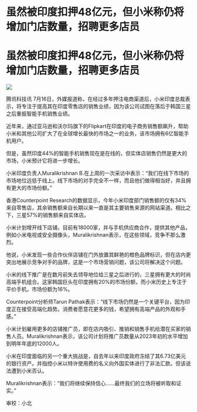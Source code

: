 # 虽然被印度扣押48亿元，但小米称仍将增加门店数量，招聘更多店员

# 虽然被印度扣押48亿元，但小米称仍将增加门店数量，招聘更多店员

![](https://inews.gtimg.com/news_bt/OpFs5gl7O2yoKTAtMVL1E2hn-7TBzQVjsUHGc0tsHjhZsAA/1000)

腾讯科技讯
7月16日，外媒报道称，在经过多年押注电商渠道后，小米印度总裁表示，将专注于提高其在印度零售店的销售业绩，因为该公司试图在落后于韩国三星之后重振智能手机销售业绩。

近年来，通过亚马逊和沃尔玛旗下的Flipkart在印度的电子商务销售额飙升，帮助小米和其他公司扩大了在全球增长最快的市场之一的业务，该市场拥有6亿智能手机用户。

但是，虽然印度44%的智能手机销售现在是在线的，但实体店销售仍然是更大的市场，小米预计它将进一步增长。

小米印度负责人Muralikrishnan
B.在上周的一次采访中表示：“我们在线下市场的市场地位远低于线上。线下市场的对手完全不一样，而且他们做得相当好，并且拥有更大的市场份额。”

香港Counterpoint
Research的数据显示，今年小米印度部门销售额的仅有34%来自零售店，其余销售额来自长期以来一直是其主要销售来源的网站渠道。相比之下，三星57%的销售额来自实体店。

小米计划增开线下店铺，目前有18000家，并与手机供应商合作，提供其他产品，例如小米电视或安全摄像头，Muralikrishnan表示，在这些领域，竞争不那么激烈。

他说，小米发现一些合作伙伴店铺在门外放置其鲜艳的橙色品牌标识，但在店内更突出地展示竞争对手的品牌，这是一个市场营销问题，该公司将解决这个问题。

小米的线下推广是在数月前失去领导地位给三星之后进行的，三星拥有更大的时尚高端手机组合。这家韩国巨头在印度拥有20%的市场份额，而小米历史上专注于平价手机，市场份额为16%。

Counterpoint分析师Tarun
Pathak表示：“线下市场仍然是一个关键平台，因为印度正在接受高端化趋势。消费者愿意花更多的钱，希望拥有高端产品的外观和手感。”

小米计划雇用更多的店铺推广员，即在店内吸引、推销和销售手机给潜在买家的销售人员。Muralikrishnan表示，该公司计划将推广员数量从2023年初的水平增加到明年年底的12000人。

小米在印度面临的另一个重大挑战是，自去年以来印度政府冻结了其6.73亿美元的银行资产。并指控小米以特许使用费的名义向外国实体进行了非法汇款。但该说法遭到小米否认。

Muralikrishnan表示：“我们将继续保持信心……最终我们的立场将被听取和证实。”

审校：小北

